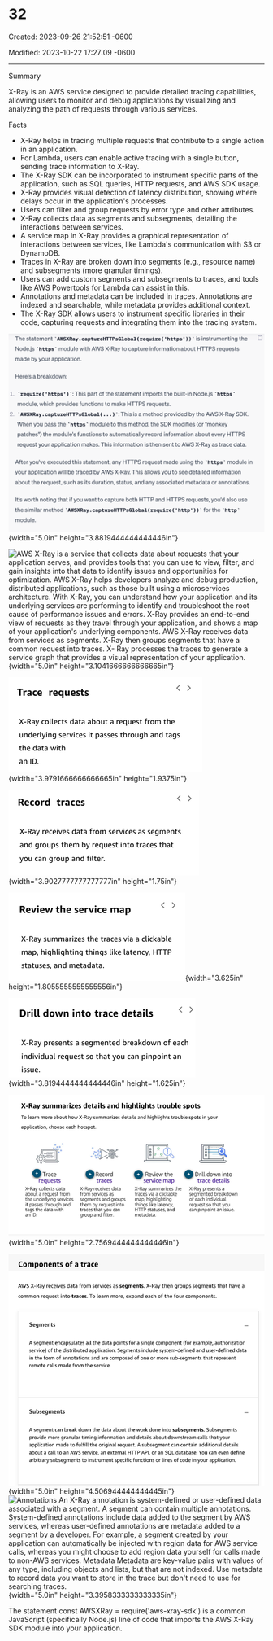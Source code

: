 # 32

Created: 2023-09-26 21:52:51 -0600

Modified: 2023-10-22 17:27:09 -0600

---

Summary

X-Ray is an AWS service designed to provide detailed tracing capabilities, allowing users to monitor and debug applications by visualizing and analyzing the path of requests through various services.

Facts

- X-Ray helps in tracing multiple requests that contribute to a single action in an application.
- For Lambda, users can enable active tracing with a single button, sending trace information to X-Ray.
- The X-Ray SDK can be incorporated to instrument specific parts of the application, such as SQL queries, HTTP requests, and AWS SDK usage.
- X-Ray provides visual detection of latency distribution, showing where delays occur in the application's processes.
- Users can filter and group requests by error type and other attributes.
- X-Ray collects data as segments and subsegments, detailing the interactions between services.
- A service map in X-Ray provides a graphical representation of interactions between services, like Lambda's communication with S3 or DynamoDB.
- Traces in X-Ray are broken down into segments (e.g., resource name) and subsegments (more granular timings).
- Users can add custom segments and subsegments to traces, and tools like AWS Powertools for Lambda can assist in this.
- Annotations and metadata can be included in traces. Annotations are indexed and searchable, while metadata provides additional context.
- The X-Ray SDK allows users to instrument specific libraries in their code, capturing requests and integrating them into the tracing system.







![](../../../media/AWS-Developing-Serverless-Solutions-on-AWS-Module-9-32-image1.png){width="5.0in" height="3.8819444444444446in"}



![AWS X-Ray is a service that collects data about requests that your application serves, and provides tools that you can use to view, filter, and gain insights into that data to identify issues and opportunities for optimization. AWS X-Ray helps developers analyze and debug production, distributed applications, such as those built using a microservices architecture. With X-Ray, you can understand how your application and its underlying services are performing to identify and troubleshoot the root cause of performance issues and errors. X-Ray provides an end-to-end view of requests as they travel through your application, and shows a map of your application's underlying components. AWS X-Ray receives data from services as segments. X-Ray then groups segments that have a common request into traces. X- Ray processes the traces to generate a service graph that provides a visual representation of your application. ](../../../media/AWS-Developing-Serverless-Solutions-on-AWS-Module-9-32-image2.png){width="5.0in" height="3.1041666666666665in"}



![Trace requests X-Ray collects data about a request from the underlying services it passes through and tags the data with an ID. ](../../../media/AWS-Developing-Serverless-Solutions-on-AWS-Module-9-32-image3.png){width="3.9791666666666665in" height="1.9375in"}



![Record traces X-Ray receives data from services as segments and groups them by request into traces that you can group and filter. ](../../../media/AWS-Developing-Serverless-Solutions-on-AWS-Module-9-32-image4.png){width="3.9027777777777777in" height="1.75in"}



![](../../../media/AWS-Developing-Serverless-Solutions-on-AWS-Module-9-32-image5.png){width="3.625in" height="1.8055555555555556in"}



![Drill down into trace details X-Ray presents a segmented breakdown of each individual request so that you can pinpoint an Issue. ](../../../media/AWS-Developing-Serverless-Solutions-on-AWS-Module-9-32-image6.png){width="3.8194444444444446in" height="1.625in"}



![](../../../media/AWS-Developing-Serverless-Solutions-on-AWS-Module-9-32-image7.png){width="5.0in" height="2.7569444444444446in"}



![](../../../media/AWS-Developing-Serverless-Solutions-on-AWS-Module-9-32-image8.png){width="5.0in" height="4.506944444444445in"}![Annotations An X-Ray annotation is system-defined or user-defined data associated with a segment. A segment can contain multiple annotations. System-defined annotations include data added to the segment by AWS services, whereas user-defined annotations are metadata added to a segment by a developer. For example, a segment created by your application can automatically be injected with region data for AWS service calls, whereas you might choose to add region data yourself for calls made to non-AWS services. Metadata Metadata are key-value pairs with values of any type, including objects and lists, but that are not indexed. Use metadata to record data you want to store in the trace but don't need to use for searching traces. ](../../../media/AWS-Developing-Serverless-Solutions-on-AWS-Module-9-32-image9.png){width="5.0in" height="3.3958333333333335in"}



The statement const AWSXRay = require('aws-xray-sdk') is a common JavaScript (specifically Node.js) line of code that imports the AWS X-Ray SDK module into your application.









